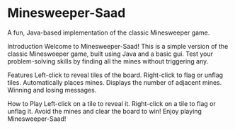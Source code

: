 # Minesweeper-Saad
A fun, Java-based implementation of the classic Minesweeper game.

Introduction
Welcome to Minesweeper-Saad! This is a simple version of the classic Minesweeper game, built using Java and a basic gui. Test your problem-solving skills by finding all the mines without triggering any.

Features
Left-click to reveal tiles of the board.
Right-click to flag or unflag tiles.
Automatically places mines.
Displays the number of adjacent mines.
Winning and losing messages.

How to Play
Left-click on a tile to reveal it.
Right-click on a tile to flag or unflag it.
Avoid the mines and clear the board to win!
Enjoy playing Minesweeper-Saad!
